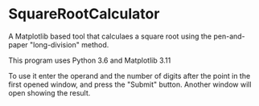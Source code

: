 # SquareRootCalculator
A Matplotlib based tool that calculaes a square root using the pen-and-paper "long-division" method.

This program uses Python 3.6 and Matplotlib 3.11

To use it enter the operand and the number of digits after the point in the first opened window,
and press the "Submit" button.
Another window will open showing the result.
